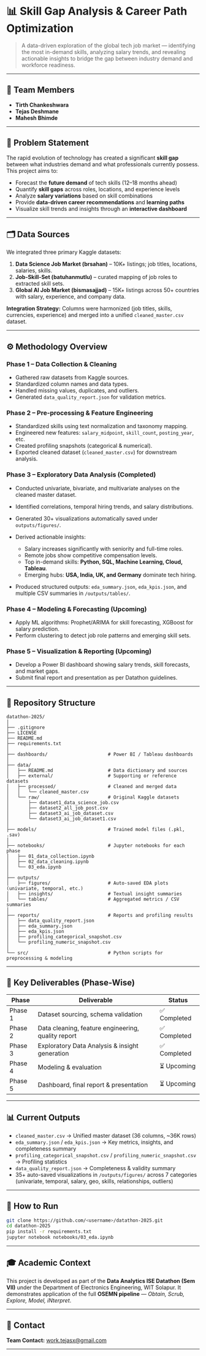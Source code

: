 # 📊 Skill Gap Analysis & Career Path Optimization

> A data-driven exploration of the global tech job market — identifying the most in-demand skills, analyzing salary trends, and revealing actionable insights to bridge the gap between industry demand and workforce readiness.

---

## 👥 Team Members

* **Tirth Chankeshwara**
* **Tejas Deshmane**
* **Mahesh Bhimde**

---

## 🎯 Problem Statement

The rapid evolution of technology has created a significant **skill gap** between what industries demand and what professionals currently possess. This project aims to:

* Forecast the **future demand** of tech skills (12–18 months ahead)
* Quantify **skill gaps** across roles, locations, and experience levels
* Analyze **salary variations** based on skill combinations
* Provide **data-driven career recommendations** and **learning paths**
* Visualize skill trends and insights through an **interactive dashboard**

---

## 🗂️ Data Sources

We integrated three primary Kaggle datasets:

1. **Data Science Job Market (brsahan)** – 10K+ listings; job titles, locations, salaries, skills.
2. **Job-Skill-Set (batuhanmutlu)** – curated mapping of job roles to extracted skill sets.
3. **Global AI Job Market (bismasajjad)** – 15K+ listings across 50+ countries with salary, experience, and company data.

**Integration Strategy:** Columns were harmonized (job titles, skills, currencies, experience) and merged into a unified `cleaned_master.csv` dataset.

---

## ⚙️ Methodology Overview

### **Phase 1 – Data Collection & Cleaning**

* Gathered raw datasets from Kaggle sources.
* Standardized column names and data types.
* Handled missing values, duplicates, and outliers.
* Generated `data_quality_report.json` for validation metrics.

### **Phase 2 – Pre-processing & Feature Engineering**

* Standardized skills using text normalization and taxonomy mapping.
* Engineered new features: `salary_midpoint`, `skill_count`, `posting_year`, etc.
* Created profiling snapshots (categorical & numerical).
* Exported cleaned dataset (`cleaned_master.csv`) for downstream analysis.

### **Phase 3 – Exploratory Data Analysis (Completed)**

* Conducted univariate, bivariate, and multivariate analyses on the cleaned master dataset.
* Identified correlations, temporal hiring trends, and salary distributions.
* Generated 30+ visualizations automatically saved under `outputs/figures/`.
* Derived actionable insights:

  * Salary increases significantly with seniority and full-time roles.
  * Remote jobs show competitive compensation levels.
  * Top in-demand skills: **Python, SQL, Machine Learning, Cloud, Tableau**.
  * Emerging hubs: **USA, India, UK, and Germany** dominate tech hiring.
* Produced structured outputs: `eda_summary.json`, `eda_kpis.json`, and multiple CSV summaries in `/outputs/tables/`.

### **Phase 4 – Modeling & Forecasting (Upcoming)**

* Apply ML algorithms: Prophet/ARIMA for skill forecasting, XGBoost for salary prediction.
* Perform clustering to detect job role patterns and emerging skill sets.

### **Phase 5 – Visualization & Reporting (Upcoming)**

* Develop a Power BI dashboard showing salary trends, skill forecasts, and market gaps.
* Submit final report and presentation as per Datathon guidelines.

---

## 📁 Repository Structure

```
datathon-2025/
│
├── .gitignore
├── LICENSE
├── README.md
├── requirements.txt
│
├── dashboards/                      # Power BI / Tableau dashboards
│
├── data/
│   ├── README.md                    # Data dictionary and sources
│   ├── external/                    # Supporting or reference datasets
│   ├── processed/                   # Cleaned and merged data
│   │   └── cleaned_master.csv
│   └── raw/                         # Original Kaggle datasets
│       ├── dataset1_data_science_job.csv
│       ├── dataset2_all_job_post.csv
│       ├── dataset3_ai_job_dataset.csv
│       └── dataset3_ai_job_dataset1.csv
│
├── models/                          # Trained model files (.pkl, .sav)
│
├── notebooks/                       # Jupyter notebooks for each phase
│   ├── 01_data_collection.ipynb
│   ├── 02_data_cleaning.ipynb
│   └── 03_eda.ipynb
│
├── outputs/
│   ├── figures/                     # Auto-saved EDA plots (univariate, temporal, etc.)
│   ├── insights/                    # Textual insight summaries
│   └── tables/                      # Aggregated metrics / CSV summaries
│
├── reports/                         # Reports and profiling results
│   ├── data_quality_report.json
│   ├── eda_summary.json
│   ├── eda_kpis.json
│   ├── profiling_categorical_snapshot.csv
│   └── profiling_numeric_snapshot.csv
│
└── src/                             # Python scripts for preprocessing & modeling
```

---

## 🧮 Key Deliverables (Phase-Wise)

| Phase   | Deliverable                                        | Status      |
| ------- | -------------------------------------------------- | ----------- |
| Phase 1 | Dataset sourcing, schema validation                | ✅ Completed |
| Phase 2 | Data cleaning, feature engineering, quality report | ✅ Completed |
| Phase 3 | Exploratory Data Analysis & insight generation     | ✅ Completed |
| Phase 4 | Modeling & evaluation                              | ⏳ Upcoming  |
| Phase 5 | Dashboard, final report & presentation             | ⏳ Upcoming  |

---

## 📊 Current Outputs

* `cleaned_master.csv` → Unified master dataset (36 columns, ~36K rows)
* `eda_summary.json` / `eda_kpis.json` → Key metrics, insights, and completeness summary
* `profiling_categorical_snapshot.csv` / `profiling_numeric_snapshot.csv` → Profiling statistics
* `data_quality_report.json` → Completeness & validity summary
* 35+ auto-saved visualizations in `/outputs/figures/` across 7 categories (univariate, temporal, salary, geo, skills, relationships, outliers)

---

## 🚀 How to Run

```bash
git clone https://github.com/<username>/datathon-2025.git
cd datathon-2025
pip install -r requirements.txt
jupyter notebook notebooks/03_eda.ipynb
```

---

## 🎓 Academic Context

This project is developed as part of the **Data Analytics ISE Datathon (Sem VII)** under the Department of Electronics Engineering, WIT Solapur.
It demonstrates application of the full **OSEMN pipeline** — *Obtain, Scrub, Explore, Model, iNterpret*.

---

## 📧 Contact

**Team Contact:** [work.tejasx@gmail.com](mailto:work.tejasx@gmail.com)

---
